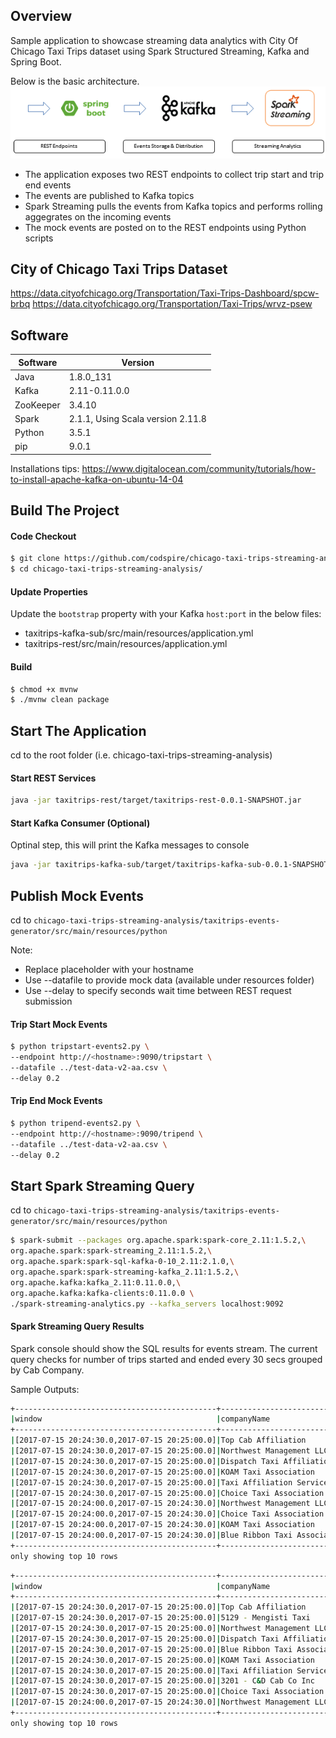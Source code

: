 ## Overview
Sample application to showcase streaming data analytics with City Of Chicago Taxi Trips dataset using Spark Structured Streaming, Kafka and Spring Boot.

Below is the basic architecture.
![](design.PNG)

* The application exposes two REST endpoints to collect trip start and trip end events
* The events are published to Kafka topics
* Spark Streaming pulls the events from Kafka topics and performs rolling aggegrates on the incoming events
* The mock events are posted on to the REST endpoints using Python scripts

## City of Chicago Taxi Trips Dataset
https://data.cityofchicago.org/Transportation/Taxi-Trips-Dashboard/spcw-brbq
https://data.cityofchicago.org/Transportation/Taxi-Trips/wrvz-psew

## Software
|Software|Version|
|--------|--------|
|Java|1.8.0_131|
|Kafka|2.11-0.11.0.0|
|ZooKeeper|3.4.10|
|Spark|2.1.1, Using Scala version 2.11.8|
|Python|3.5.1|
|pip|9.0.1|

Installations tips: https://www.digitalocean.com/community/tutorials/how-to-install-apache-kafka-on-ubuntu-14-04

## Build The Project
#### Code Checkout
```bash
$ git clone https://github.com/codspire/chicago-taxi-trips-streaming-analysis.git
$ cd chicago-taxi-trips-streaming-analysis/
```
#### Update Properties
Update the `bootstrap` property with your Kafka `host:port` in the below files:
* taxitrips-kafka-sub/src/main/resources/application.yml
* taxitrips-rest/src/main/resources/application.yml

#### Build
```bash
$ chmod +x mvnw
$ ./mvnw clean package
```
## Start The Application
cd to the root folder (i.e. chicago-taxi-trips-streaming-analysis)

#### Start REST Services
```bash
java -jar taxitrips-rest/target/taxitrips-rest-0.0.1-SNAPSHOT.jar
```
#### Start Kafka Consumer (Optional)
Optinal step, this will print the Kafka messages to console
```bash
java -jar taxitrips-kafka-sub/target/taxitrips-kafka-sub-0.0.1-SNAPSHOT.jar
```
## Publish Mock Events

cd to `chicago-taxi-trips-streaming-analysis/taxitrips-events-generator/src/main/resources/python`

Note:
* Replace <hostname> placeholder with your hostname
* Use --datafile to provide mock data (available under resources folder)
* Use --delay to specify seconds wait time between REST request submission

#### Trip Start Mock Events
```bash
$ python tripstart-events2.py \
--endpoint http://<hostname>:9090/tripstart \
--datafile ../test-data-v2-aa.csv \
--delay 0.2
```
#### Trip End Mock Events
```bash
$ python tripend-events2.py \
--endpoint http://<hostname>:9090/tripend \
--datafile ../test-data-v2-aa.csv \
--delay 0.2
```
## Start Spark Streaming Query
cd to `chicago-taxi-trips-streaming-analysis/taxitrips-events-generator/src/main/resources/python`
```bash
$ spark-submit --packages org.apache.spark:spark-core_2.11:1.5.2,\
org.apache.spark:spark-streaming_2.11:1.5.2,\
org.apache.spark:spark-sql-kafka-0-10_2.11:2.1.0,\
org.apache.spark:spark-streaming-kafka_2.11:1.5.2,\
org.apache.kafka:kafka_2.11:0.11.0.0,\
org.apache.kafka:kafka-clients:0.11.0.0 \
./spark-streaming-analytics.py --kafka_servers localhost:9092
```
#### Spark Streaming Query Results
Spark console should show the SQL results for events stream. The current query checks for number of trips started and ended every 30 secs grouped by Cab Company.

Sample Outputs:
```bash
+---------------------------------------------+---------------------------------+-----+----------------+
|window                                       |companyName                      |count|eventType       |
+---------------------------------------------+---------------------------------+-----+----------------+
|[2017-07-15 20:24:30.0,2017-07-15 20:25:00.0]|Top Cab Affiliation              |3    |tripstart events|
|[2017-07-15 20:24:30.0,2017-07-15 20:25:00.0]|Northwest Management LLC         |3    |tripstart events|
|[2017-07-15 20:24:30.0,2017-07-15 20:25:00.0]|Dispatch Taxi Affiliation        |25   |tripstart events|
|[2017-07-15 20:24:30.0,2017-07-15 20:25:00.0]|KOAM Taxi Association            |7    |tripstart events|
|[2017-07-15 20:24:30.0,2017-07-15 20:25:00.0]|Taxi Affiliation Services        |40   |tripstart events|
|[2017-07-15 20:24:30.0,2017-07-15 20:25:00.0]|Choice Taxi Association          |11   |tripstart events|
|[2017-07-15 20:24:00.0,2017-07-15 20:24:30.0]|Northwest Management LLC         |12   |tripstart events|
|[2017-07-15 20:24:00.0,2017-07-15 20:24:30.0]|Choice Taxi Association          |21   |tripstart events|
|[2017-07-15 20:24:00.0,2017-07-15 20:24:30.0]|KOAM Taxi Association            |9    |tripstart events|
|[2017-07-15 20:24:00.0,2017-07-15 20:24:30.0]|Blue Ribbon Taxi Association Inc.|4    |tripstart events|
+---------------------------------------------+---------------------------------+-----+----------------+
only showing top 10 rows
```

```bash
+---------------------------------------------+---------------------------------+-----+--------------+
|window                                       |companyName                      |count|eventType     |
+---------------------------------------------+---------------------------------+-----+--------------+
|[2017-07-15 20:24:30.0,2017-07-15 20:25:00.0]|Top Cab Affiliation              |2    |tripend events|
|[2017-07-15 20:24:30.0,2017-07-15 20:25:00.0]|5129 - Mengisti Taxi             |1    |tripend events|
|[2017-07-15 20:24:30.0,2017-07-15 20:25:00.0]|Northwest Management LLC         |3    |tripend events|
|[2017-07-15 20:24:30.0,2017-07-15 20:25:00.0]|Dispatch Taxi Affiliation        |16   |tripend events|
|[2017-07-15 20:24:30.0,2017-07-15 20:25:00.0]|Blue Ribbon Taxi Association Inc.|2    |tripend events|
|[2017-07-15 20:24:30.0,2017-07-15 20:25:00.0]|KOAM Taxi Association            |2    |tripend events|
|[2017-07-15 20:24:30.0,2017-07-15 20:25:00.0]|Taxi Affiliation Services        |22   |tripend events|
|[2017-07-15 20:24:30.0,2017-07-15 20:25:00.0]|3201 - C&D Cab Co Inc            |1    |tripend events|
|[2017-07-15 20:24:30.0,2017-07-15 20:25:00.0]|Choice Taxi Association          |10   |tripend events|
|[2017-07-15 20:24:00.0,2017-07-15 20:24:30.0]|Northwest Management LLC         |4    |tripend events|
+---------------------------------------------+---------------------------------+-----+--------------+
only showing top 10 rows
```
